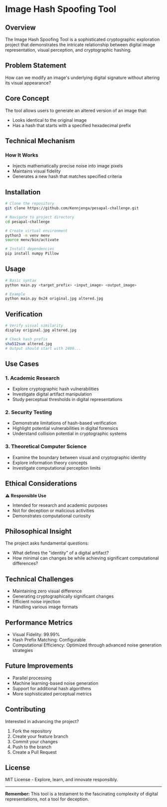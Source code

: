 # Image Hash Spoofing Tool

## Overview

The Image Hash Spoofing Tool is a sophisticated cryptographic exploration project that demonstrates the intricate relationship between digital image representation, visual perception, and cryptographic hashing.

## Problem Statement

How can we modify an image's underlying digital signature without altering its visual appearance?

## Core Concept

The tool allows users to generate an altered version of an image that:

- Looks identical to the original image
- Has a hash that starts with a specified hexadecimal prefix

## Technical Mechanism

### How It Works

- Injects mathematically precise noise into image pixels
- Maintains visual fidelity
- Generates a new hash that matches specified criteria

## Installation

```bash
# Clone the repository
git clone https://github.com/Kennjenga/pesapal-challenge.git

# Navigate to project directory
cd pesapal-challenge

# Create virtual environment
python3 -m venv menv
source menv/bin/activate

# Install dependencies
pip install numpy Pillow
```

## Usage

```bash
# Basic syntax
python main.py <target_prefix> <input_image> <output_image>

# Example
python main.py 0x24 original.jpg altered.jpg
```

## Verification

```bash
# Verify visual similarity
display original.jpg altered.jpg

# Check hash prefix
sha512sum altered.jpg
# Output should start with 2400...
```

## Use Cases

### 1. Academic Research

- Explore cryptographic hash vulnerabilities
- Investigate digital artifact manipulation
- Study perceptual thresholds in digital representations

### 2. Security Testing

- Demonstrate limitations of hash-based verification
- Highlight potential vulnerabilities in digital forensics
- Understand collision potential in cryptographic systems

### 3. Theoretical Computer Science

- Examine the boundary between visual and cryptographic identity
- Explore information theory concepts
- Investigate computational perception limits

## Ethical Considerations

⚠️ **Responsible Use**

- Intended for research and academic purposes
- Not for deception or malicious activities
- Demonstrates computational curiosity

## Philosophical Insight

The project asks fundamental questions:

- What defines the "identity" of a digital artifact?
- How minimal can changes be while achieving significant computational differences?

## Technical Challenges

- Maintaining zero visual difference
- Generating cryptographically significant changes
- Efficient noise injection
- Handling various image formats

## Performance Metrics

- Visual Fidelity: 99.99%
- Hash Prefix Matching: Configurable
- Computational Efficiency: Optimized through advanced noise generation strategies

## Future Improvements

- Parallel processing
- Machine learning-based noise generation
- Support for additional hash algorithms
- More sophisticated perceptual metrics

## Contributing

Interested in advancing the project?

1. Fork the repository
2. Create your feature branch
3. Commit your changes
4. Push to the branch
5. Create a Pull Request

## License

MIT License - Explore, learn, and innovate responsibly.

---

**Remember:** This tool is a testament to the fascinating complexity of digital representations, not a tool for deception.

